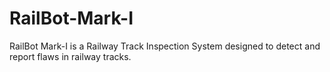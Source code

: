 # RailBot-Mark-I
RailBot Mark-I is a Railway Track Inspection System designed to detect and report flaws in railway tracks.
